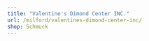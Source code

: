 ```yaml
---
title: "Valentine's Dimond Center INC."
url: /milford/valentines-dimond-center-inc/
shop: Schmuck
---
```

